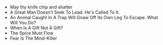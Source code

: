 - May thy knife chip and shatter
- A Great Man Doesn't Seek To Lead. He's Called To It.
- An Animal Caught In A Trap Will Gnaw Off Its Own Leg To Escape. What Will You Do?
- When Is A Gift Not A Gift?
- The Spice Must Flow
- Fear Is The Mind-Killer

